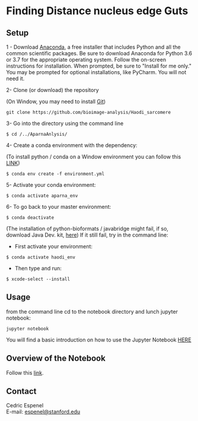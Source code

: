 Finding Distance nucleus edge Guts
==================================

## Setup
1 - Download [Anaconda](https://www.anaconda.com/download/), a free installer that includes Python and all the common scientific packages.
Be sure to download Anaconda for Python 3.6 or 3.7 for the appropriate operating system.
Follow the on-screen instructions for installation. When prompted, be sure to "Install for me only."
You may be prompted for optional installations, like PyCharm. You will not need it.

2- Clone (or download) the repository

(On Window, you may need to install [Git](https://hackernoon.com/install-git-on-windows-9acf2a1944f0))

```
git clone https://github.com/bioimage-analysis/Haodi_sarcomere
```

3- Go into the directory using the command line

```
$ cd /../AparnaAnlysis/
```

4- Create a conda environment with the dependency:

(To install python / conda on a Window environment you can follow this [LINK](https://medium.com/@GalarnykMichael/install-python-on-windows-anaconda-c63c7c3d1444))

```
$ conda env create -f environment.yml
```

5- Activate your conda environment:

```
$ conda activate aparna_env
```

6- To go back to your master environment:

```
$ conda deactivate
```

(The installation of python-bioformats / javabridge might fail, if so, download Java Dev. kit, [here](https://www.oracle.com/technetwork/java/javase/downloads/jdk8-downloads-2133151.html))
If it still fail, try in the command line:

 - First activate your environment:
```
$ conda activate haodi_env
```
 - Then type and run:

 ```
 $ xcode-select --install
 ```


## Usage

from the command line cd to the notebook directory and lunch jupyter notebook:

```
jupyter notebook
```
You will find a basic introduction on how to use the Jupyter Notebook [HERE](https://jupyter-notebook.readthedocs.io/en/stable/examples/Notebook/Notebook%20Basics.html)

## Overview of the Notebook

Follow this [link](https://nbviewer.jupyter.org/github/bioimage-analysis/AparnaGutAnalysis/blob/master/aparna_guts_analysis.ipynb).

## Contact
Cedric Espenel  
E-mail: espenel@stanford.edu
